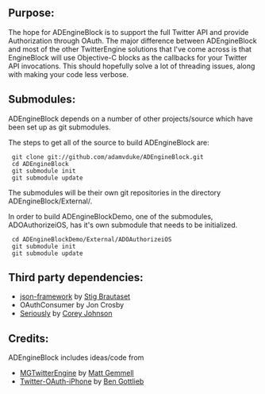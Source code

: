 Purpose:
--------

The hope for ADEngineBlock is to support the full Twitter API and provide Authorization
through OAuth. The major difference between ADEngineBlock and most of the other TwitterEngine
solutions that I've come across is that EngineBlock will use Objective-C blocks as the callbacks
for your Twitter API invocations. This should hopefully solve a lot of threading issues, along with
making your code less verbose.

Submodules:
-----------------

ADEngineBlock depends on a number of other projects/source which have been set up as git submodules.

The steps to get all of the source to build ADEngineBlock are:

     git clone git://github.com/adamvduke/ADEngineBlock.git
     cd ADEngineBlock
     git submodule init
     git submodule update

The submodules will be their own git repositories in the directory ADEngineBlock/External/.

In order to build ADEngineBlockDemo, one of the submodules, ADOAuthorizeiOS, has it's own submodule that needs to be initialized.

     cd ADEngineBlockDemo/External/ADOAuthorizeiOS
     git submodule init
     git submodule update

Third party dependencies:
-----------------

* [json-framework](https://github.com/stig/json-framework) by [Stig Brautaset](https://github.com/stig)
* OAuthConsumer by Jon Crosby
* [Seriously](https://github.com/probablycorey/seriously) by [Corey Johnson](https://github.com/probablycorey)

Credits:
--------
ADEngineBlock includes ideas/code from

* [MGTwitterEngine](https://github.com/mattgemmell/MGTwitterEngine) by [Matt Gemmell](https://github.com/mattgemmell)
* [Twitter-OAuth-iPhone](https://github.com/bengottlieb/Twitter-OAuth-iPhone) by [Ben Gottlieb](https://github.com/bengottlieb)
